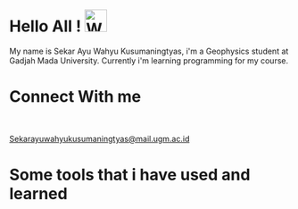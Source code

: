 # Hello All ! <img src="https://raw.githubusercontent.com/Tarikul-Islam-Anik/Animated-Fluent-Emojis/master/Emojis/Hand%20gestures/Waving%20Hand%20Medium-Light%20Skin%20Tone.png" alt="Waving Hand Medium-Light Skin Tone" width="40" height="40" />

My name is Sekar Ayu Wahyu Kusumaningtyas, i'm a Geophysics student at Gadjah Mada University. Currently i'm learning programming for my course.

# Connect With me
![<discord>](https://img.shields.io/badge/Discord-transparant?style=for-the-badge&logo=discord&logoColor=white) 
![<Instagram>](https://img.shields.io/badge/Instagram-transparant?style=for-the-badge&logo=Instagram&logoColor=white) 
![<Gmail>](https://img.shields.io/badge/Gmail-transparant?style=for-the-badge&logo=Gmail&logoColor=white) 
![<Linkedin>](https://img.shields.io/badge/Linked_in-transparant?style=for-the-badge&logo=Linkedin&logoColor=white) 



Sekarayuwahyukusumaningtyas@mail.ugm.ac.id

# Some tools that i have used and learned